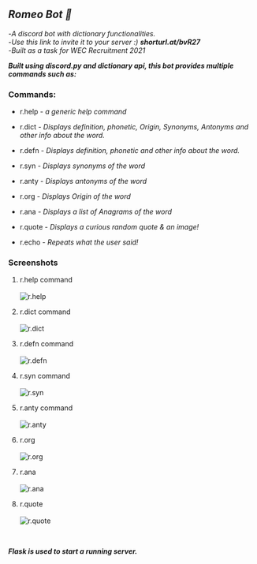 ## *Romeo Bot 👑*
-*A discord bot with dictionary functionalities.*
<br>
-*Use this link to invite it to your server :)* ***shorturl.at/bvR27***
<br>
-*Built as a task for WEC Recruitment 2021*
<br>

***Built using discord.py and dictionary api, this bot provides multiple commands such as:***

### Commands:
- r.help - *a generic help command*

- r.dict <word> - *Displays definition, phonetic, Origin, Synonyms, Antonyms and other info about the word.*

- r.defn <word> - *Displays definition, phonetic and other info about the word.*

- r.syn <word> - *Displays synonyms of the word*

- r.anty <word> - *Displays antonyms of the word*

- r.org <word> - *Displays Origin of the word*

- r.ana <word> - *Displays a list of Anagrams of the word*

- r.quote - *Displays a curious random quote & an image!*

- r.echo - *Repeats what the user said!*


### Screenshots
1. r.help command<br><br>
![r.help](./images/help.jpg "r.help")

2. r.dict command <br><br>
![r.dict <word>](./images/dict.jpg "r.dict")

3. r.defn command <br><br>
![r.defn <word>](./images/defn.jpg "r.defn")

4. r.syn command <br><br>
![r.syn <word>](./images/syn.jpg "r.syn")

5. r.anty command <br><br>
![r.anty <word>](./images/anty.jpg "r.anty")

6. r.org <br><br>
![r.org <word>](./images/org.jpg "r.org")

7. r.ana <br><br>
![r.ana <word>](./images/ana.jpg "r.ana")

8. r.quote <br><br>
![r.quote](./images/quote.jpg "r.quote")
<br>


***Flask is used to start a running server.***









